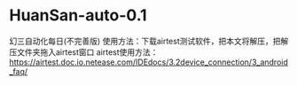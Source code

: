 # HuanSan-auto-0.1
幻三自动化每日(不完善版)
使用方法：下载airtest测试软件，把本文将解压，把解压文件夹拖入airtest窗口
airtest使用方法：https://airtest.doc.io.netease.com/IDEdocs/3.2device_connection/3_android_faq/

